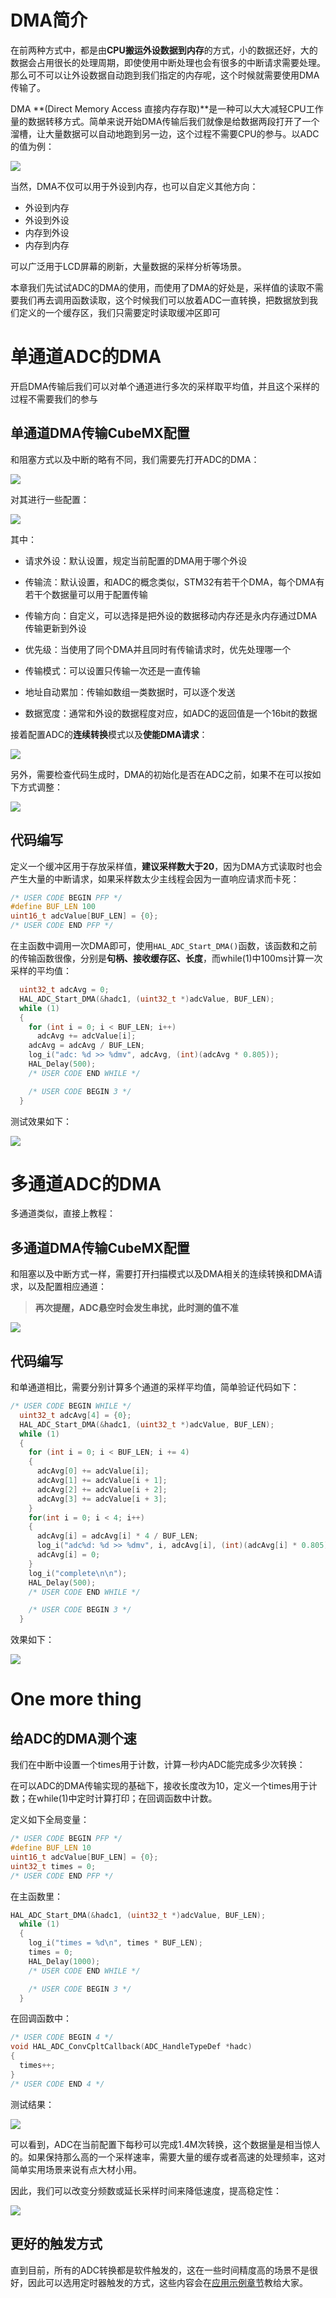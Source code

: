 # DMA简介

在前两种方式中，都是由**CPU搬运外设数据到内存**的方式，小的数据还好，大的数据会占用很长的处理周期，即使使用中断处理也会有很多的中断请求需要处理。那么可不可以让外设数据自动跑到我们指定的内存呢，这个时候就需要使用DMA传输了。

DMA **(Direct Memory Access 直接内存存取)**是一种可以大大减轻CPU工作量的数据转移方式。简单来说开始DMA传输后我们就像是给数据两段打开了一个溜槽，让大量数据可以自动地跑到另一边，这个过程不需要CPU的参与。以ADC的值为例：

![](图片\DMA示意图.png)

当然，DMA不仅可以用于外设到内存，也可以自定义其他方向：

- 外设到内存
- 外设到外设
- 内存到外设
- 内存到内存

可以广泛用于LCD屏幕的刷新，大量数据的采样分析等场景。



本章我们先试试ADC的DMA的使用，而使用了DMA的好处是，采样值的读取不需要我们再去调用函数读取，这个时候我们可以放着ADC一直转换，把数据放到我们定义的一个缓存区，我们只需要定时读取缓冲区即可

# 单通道ADC的DMA

开启DMA传输后我们可以对单个通道进行多次的采样取平均值，并且这个采样的过程不需要我们的参与

## 单通道DMA传输CubeMX配置

和阻塞方式以及中断的略有不同，我们需要先打开ADC的DMA：

![](图片\打开DMA.png)

对其进行一些配置：

![](图片\DMA配置.png)

其中：

- 请求外设：默认设置，规定当前配置的DMA用于哪个外设
- 传输流：默认设置，和ADC的概念类似，STM32有若干个DMA，每个DMA有若干个数据量可以用于配置传输
- 传输方向：自定义，可以选择是把外设的数据移动内存还是永内存通过DMA传输更新到外设
- 优先级：当使用了同个DMA并且同时有传输请求时，优先处理哪一个

- 传输模式：可以设置只传输一次还是一直传输
- 地址自动累加：传输如数组一类数据时，可以逐个发送
- 数据宽度：通常和外设的数据程度对应，如ADC的返回值是一个16bit的数据

接着配置ADC的**连续转换**模式以及**使能DMA请求**：

![](图片\DMA单通道配置.png)

另外，需要检查代码生成时，DMA的初始化是否在ADC之前，如果不在可以按如下方式调整：

![](图片\DMA初始化顺序调整.png)

## 代码编写

定义一个缓冲区用于存放采样值，**建议采样数大于20**，因为DMA方式读取时也会产生大量的中断请求，如果采样数太少主线程会因为一直响应请求而卡死：

```c
/* USER CODE BEGIN PFP */
#define BUF_LEN 100
uint16_t adcValue[BUF_LEN] = {0};
/* USER CODE END PFP */
```

在主函数中调用一次DMA即可，使用`HAL_ADC_Start_DMA()`函数，该函数和之前的传输函数很像，分别是**句柄、接收缓存区、长度**，而while(1)中100ms计算一次采样的平均值：

```c
  uint32_t adcAvg = 0;
  HAL_ADC_Start_DMA(&hadc1, (uint32_t *)adcValue, BUF_LEN);
  while (1)
  {
    for (int i = 0; i < BUF_LEN; i++)
      adcAvg += adcValue[i];
    adcAvg = adcAvg / BUF_LEN;
    log_i("adc: %d >> %dmv", adcAvg, (int)(adcAvg * 0.805));
    HAL_Delay(500);
    /* USER CODE END WHILE */

    /* USER CODE BEGIN 3 */
  }
```

测试效果如下：

![](图片\ADC单通道DMA方式.png)

# 多通道ADC的DMA

多通道类似，直接上教程：

## 多通道DMA传输CubeMX配置

和阻塞以及中断方式一样，需要打开扫描模式以及DMA相关的连续转换和DMA请求，以及配置相应通道：

> **再次提醒，ADC悬空时会发生串扰，此时测的值不准**

![](图片\ADC多通道DMA配置.png)

## 代码编写

和单通道相比，需要分别计算多个通道的采样平均值，简单验证代码如下：

```c
/* USER CODE BEGIN WHILE */
  uint32_t adcAvg[4] = {0};
  HAL_ADC_Start_DMA(&hadc1, (uint32_t *)adcValue, BUF_LEN);
  while (1)
  {
    for (int i = 0; i < BUF_LEN; i += 4)
    {
      adcAvg[0] += adcValue[i];
      adcAvg[1] += adcValue[i + 1];
      adcAvg[2] += adcValue[i + 2];
      adcAvg[3] += adcValue[i + 3];
    }
    for(int i = 0; i < 4; i++)
    {
      adcAvg[i] = adcAvg[i] * 4 / BUF_LEN;
      log_i("adc%d: %d >> %dmv", i, adcAvg[i], (int)(adcAvg[i] * 0.805));
      adcAvg[i] = 0;
    }
    log_i("complete\n\n");
    HAL_Delay(500);
    /* USER CODE END WHILE */

    /* USER CODE BEGIN 3 */
  }
```

效果如下：

![](图片\ADC多通道DMA方式.png)

# One more thing

## 给ADC的DMA测个速

我们在中断中设置一个times用于计数，计算一秒内ADC能完成多少次转换：

在可以ADC的DMA传输实现的基础下，接收长度改为10，定义一个times用于计数；在while(1)中定时计算打印；在回调函数中计数。

定义如下全局变量：

```c
/* USER CODE BEGIN PFP */
#define BUF_LEN 10
uint16_t adcValue[BUF_LEN] = {0};
uint32_t times = 0;
/* USER CODE END PFP */

```

在主函数里：

```c
HAL_ADC_Start_DMA(&hadc1, (uint32_t *)adcValue, BUF_LEN);
  while (1)
  {
    log_i("times = %d\n", times * BUF_LEN);
    times = 0;
    HAL_Delay(1000);
    /* USER CODE END WHILE */

    /* USER CODE BEGIN 3 */
  }
```

在回调函数中：

```c
/* USER CODE BEGIN 4 */
void HAL_ADC_ConvCpltCallback(ADC_HandleTypeDef *hadc)
{
  times++;
}
/* USER CODE END 4 */
```

测试结果：

![](图片\DMA测速.png)

可以看到，ADC在当前配置下每秒可以完成1.4M次转换，这个数据量是相当惊人的。如果保持那么高的一个采样速率，需要大量的缓存或者高速的处理频率，这对简单实用场景来说有点大材小用。

因此，我们可以改变分频数或延长采样时间来降低速度，提高稳定性：

![](图片\ADC降速.png)

## 更好的触发方式

直到目前，所有的ADC转换都是软件触发的，这在一些时间精度高的场景不是很好，因此可以选用定时器触发的方式，这些内容会在[应用示例章节](应用示例.md)教给大家。